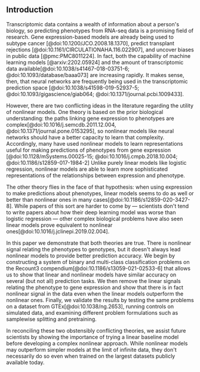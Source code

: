 ## Introduction

Transcriptomic data contains a wealth of information about a person's biology, so predicting phenotypes from RNA-seq data is a promising field of research.
Gene expression-based models are already being used to subtype cancer [@doi:10.1200/JCO.2008.18.1370], predict transplant rejections [@doi:10.1161/CIRCULATIONAHA.116.022907], and uncover biases in public data [@pmc:PMC8011224].
In fact, both the capability of machine learning models [@arxiv:2202.05924] and the amount of transcriptomic data available[@doi:10.1038/s41467-018-03751-6; @doi:10.1093/database/baaa073] are increasing rapidly.
It makes sense, then, that neural networks are frequently being used in the transcriptomic prediction space [@doi:10.1038/s41598-019-52937-5; @doi:10.1093/gigascience/giab064; @doi:10.1371/journal.pcbi.1009433].

However, there are two conflicting ideas in the literature regarding the utility of nonlinear models.
One theory is based on the prior biological understanding: the paths linking gene expression to phenotypes are complex[@doi:10.1016/j.semcdb.2011.12.004, @doi:10.1371/journal.pone.0153295], so nonlinear models like neural networks should have a better capacity to learn that complexity.
Accordingly, many have used nonlinear models to learn representations useful for making predictions of phenotypes from gene expression [@doi:10.1128/mSystems.00025-15; @doi:10.1016/j.cmpb.2018.10.004; @doi:10.1186/s12859-017-1984-2]
Unlike purely linear models like logistic regression, nonlinear models are able to learn more sophisticated representations of the relationships between expression and phenotype.

The other theory flies in the face of that hypothesis: when using expression to make predictions about phenotypes, linear models seems to do as well or better than nonlinear ones in many cases[@doi:10.1186/s12859-020-3427-8].
While papers of this sort are harder to come by — scientists don't tend to write papers about how their deep learning model was worse than logistic regression — other complex biological problems have also seen linear models prove equivalent to nonlinear ones[@doi:10.1016/j.jclinepi.2019.02.004].

In this paper we demonstrate that both theories are true. 
There is nonlinear signal relating the phenotypes to genotypes, but it doesn't always lead nonlinear models to provide better prediction accuracy.
We begin by constructing a system of binary and multi-class classification problems on the Recount3 compendium[@doi:10.1186/s13059-021-02533-6] that allows us to show that linear and nonlinear models have similar accuracy on several (but not all) prediction tasks.
We then remove the linear signals relating the phenotype to gene expression and show that there is in fact nonlinear signal in the data even when the linear models outperform the nonlinear ones.
Finally, we validate the results by testing the same problems on a dataset from GTEx[@doi:10.1038/ng.2653], running controls on simulated data, and examining different problem formulations such as samplewise splitting and pretraining.

In reconciling these two obstensibly conflicting theories, we assist future scientists by showing the importance of trying a linear baseline model before developing a complex nonlinear approach.
While nonlinear models may outperform simpler models at the limit of infinite data, they don't necessarily do so even when trained on the largest datasets publicly available today.
